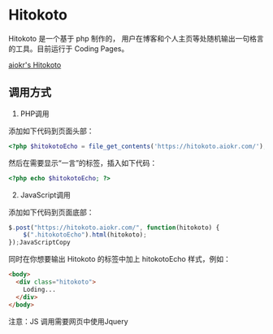 # Hitokoto

Hitokoto 是一个基于 php 制作的， 用户在博客和个人主页等处随机输出一句格言的工具。目前运行于 Coding Pages。

[aiokr's Hitokoto](https://hitokoto.aiokr.com)

## 调用方式

1. PHP调用

添加如下代码到页面头部：

```php
<?php $hitokotoEcho = file_get_contents('https://hitokoto.aiokr.com/'); ?>
```

然后在需要显示“一言”的标签，插入如下代码：

```php
<?php echo $hitokotoEcho; ?>
```

2. JavaScript调用

添加如下代码到页面底部：

```JavaScript
$.post("https://hitokoto.aiokr.com/", function(hitokoto) {
    $(".hitokotoEcho").html(hitokoto);
});JavaScriptCopy
```
同时在你想要输出 Hitokoto 的标签中加上 hitokotoEcho 样式，例如：

```html
<body>
  <div class="hitokoto">
    Loding...
  </div>
</body>
```

注意：JS 调用需要网页中使用Jquery

